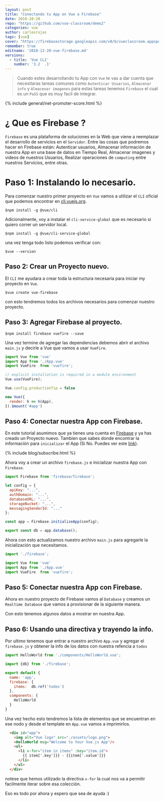 ```yaml
---
layout: post
title: "Conectando tu App en Vue a Firebase"
date: 2018-10-20
repo: "https://github.com/vue-classroom/demo2"
categories: vue
author: carlosrojas
tags: [vue]
cover: "https://firebasestorage.googleapis.com/v0/b/vueclassroom.appspot.com/o/2018-12-20-vue-firebase%2Fcover.png?alt=media&token=1e49baed-2435-43be-b0ef-0690298383fe"
remember: true
editname: '2018-12-20-vue-firebase.md'
versions:
  - title: 'Vue CLI'
    number: '3.2  .1'
---
```


> Cuando estes desarrollando tu App con `Vue` te vas a dar cuenta que necesitaras tareas comunes como `Autenticar Usuarios`, `Almacenar info` y `Almacenar imagenes` para estas tareas tenemos `Firebase` el cual es un `PaSS` que es muy facil de integrar.

<amp-img width="810" height="450" layout="responsive" src="https://firebasestorage.googleapis.com/v0/b/vueclassroom.appspot.com/o/2018-12-20-vue-firebase%2Fcover.png?alt=media&token=1e49baed-2435-43be-b0ef-0690298383fe"></amp-img>

{% include general/net-promoter-score.html %} 

# ¿ Que es Firebase ?

`Firebase` es una plataforma de soluciones en la Web que viene a reemplazar el desarrollo de servicios en el `Servidor`. Entre las cosas que podremos hacer en Firebase están: Autenticar usuarios, Almacenar información de nuestra App en una base de datos en Tiempo Real, Almacenar imagenes y videos de nuestros Usuarios, Realizar operaciones de `computing` entre nuestros Servicios, entre otras.

# Paso 1: Instalando lo necesario.

Para comenzar nuestro primer proyecto en `Vue` vamos a utilizar el `CLI` oficial que podemos encontrar en [cli.vuejs.org](https://cli.vuejs.org).

```
$npm install -g @vue/cli
```

Adicionalmente, voy a instalar el `cli-service-global` que es necesario si quiero correr un servidor local.

```
$npm install -g @vue/cli-service-global
```

una vez tenga todo listo podemos verificar con:

```
$vue --version
```

## Paso 2: Crear un Proyecto nuevo.

El `CLI` me ayudara a crear toda la estructura necesaria para iniciar my proyecto en `Vue`.

````
$vue create vue-firebase
````

con esto tendremos todos los archivos necesarios para comenzar nuestro proyecto.

## Paso 3: Agregar Firebase al proyecto.

````
$npm install firebase vuefire --save
````

Una vez termine de agregar las dependencias debemos abrir el archivo `main.js` y decirle a Vue que vamos a usar `VueFire`.

```js
import Vue from 'vue'
import App from './App.vue'
import VueFire  from 'vuefire';

// explicit installation is required in a module environment
Vue.use(VueFire);

Vue.config.productionTip = false

new Vue({
  render: h => h(App),
}).$mount('#app')
```

## Paso 4: Conectar nuestra App con Firebase.

En este tutorial asumimos que ya tienes una cuenta en [Firebase](https://firebase.google.com/) y ya has creado un Proyecto nuevo. Tambien que sabes donde encontrar la información para `inicializar` el App (Si No. Puedes ver este [link](https://firebase.google.com/docs/web/setup)).

{% include blog/subscribe.html %}

Ahora voy a crear un archivo `firebase.js` e inicializar nuestra App con `Firebase`.

```js
import Firebase from 'firebase/firebase';

let config = {
  apiKey: "...",
  authDomain: "...",
  databaseURL: "...",
  storageBucket: "...",
  messagingSenderId: "..."
};

const app = Firebase.initializeApp(config);

export const db = app.database();
```

Ahora con esto actualizamos nuestro archivo `main.js` para agregarle la inicialización que necesitamos.

```js
import './firebase';

import Vue from 'vue'
import App from './App.vue'
import VueFire  from 'vuefire';
```

## Paso 5: Conectar nuestra App con Firebase.

Ahora en nuestro proyecto de Firebase vamos al `Database` y creamos un `Realtime Database` que vamos a provisionar de la siguiente manera.

<amp-img width="360" height="201" layout="fixed" src="https://firebasestorage.googleapis.com/v0/b/vueclassroom.appspot.com/o/2018-12-20-vue-firebase%2Ffirebase.png?alt=media&token=106886f4-7ba2-40b8-adeb-67b49ecf7373"></amp-img>

Con esto tenemos algunos datos a mostrar en nuestra App.

## Paso 6: Usando una directiva y trayendo la info.

Por ultimo tenemos que entrar a nuestro archivo `App.vue` y agregar el `firebase.js` y obtener la info de los datos con nuestra refencia a  `todos`

```js
import HelloWorld from './components/HelloWorld.vue';

import {db} from './firebase';

export default {
  name: 'app',
  firebase: {
    items:  db.ref('todos')
  },
  components: {
    HelloWorld
  }
}
```

Una vez hecho esto tendremos la lista de elementos que se encuentran en ese nodo y desde el template en `App.vue` vamos a imprimirlos.

```html
  <div id="app">
    <img alt="Vue logo" src="./assets/logo.png">
    <HelloWorld msg="Welcome to Your Vue.js App"/>
    <ul>
      <li v-for="item in items" :key="item.id">
        {{ item['.key']}} - {{item['.value']}}
      </li>
    </ul>
  </div>
```

notese que hemos utilizado la directiva `v-for` la cual nos va a permitir facilmente iterar sobre esa colección.

<amp-img width="960" height="600" layout="responsive" src="https://firebasestorage.googleapis.com/v0/b/vueclassroom.appspot.com/o/2018-12-20-vue-firebase%2Fdemofinal.png?alt=media&token=39f274ec-3c94-41b5-9ffe-3ffb66dc69a0"></amp-img>

Eso es todo por ahora y espero que sea de ayuda :)